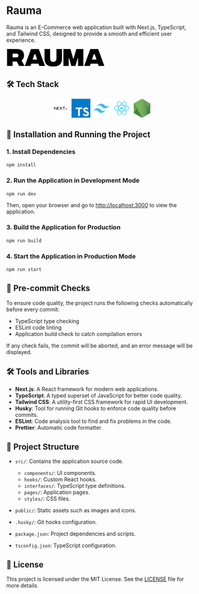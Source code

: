 # Rauma

Rauma is an E-Commerce web application built with Next.js, TypeScript, and Tailwind CSS, designed to provide a smooth and efficient user experience.

![Rauma Logo](public/assets/logo.svg)

## 🛠️ Tech Stack

<p align="center">
  <img src="https://raw.githubusercontent.com/github/explore/main/topics/nextjs/nextjs.png" alt="Next.js" width="50" height="50"/>
  <img src="https://raw.githubusercontent.com/github/explore/main/topics/typescript/typescript.png" alt="TypeScript" width="50" height="50"/>
  <img src="https://raw.githubusercontent.com/github/explore/main/topics/tailwind/tailwind.png" alt="Tailwind CSS" width="50" height="50"/>
  <img src="https://raw.githubusercontent.com/github/explore/main/topics/react/react.png" alt="React" width="50" height="50"/>
  <img src="https://raw.githubusercontent.com/github/explore/main/topics/nodejs/nodejs.png" alt="Node.js" width="50" height="50"/>
</p>

## 🚀 Installation and Running the Project

### 1. Install Dependencies

```bash
npm install
```

### 2. Run the Application in Development Mode

```bash
npm run dev
```

Then, open your browser and go to [http://localhost:3000](http://localhost:3000) to view the application.

### 3. Build the Application for Production

```bash
npm run build
```

### 4. Start the Application in Production Mode

```bash
npm run start
```

## 🧪 Pre-commit Checks

To ensure code quality, the project runs the following checks automatically before every commit:

- TypeScript type checking
- ESLint code linting
- Application build check to catch compilation errors

If any check fails, the commit will be aborted, and an error message will be displayed.

## 🛠️ Tools and Libraries

- **Next.js**: A React framework for modern web applications.
- **TypeScript**: A typed superset of JavaScript for better code quality.
- **Tailwind CSS**: A utility-first CSS framework for rapid UI development.
- **Husky**: Tool for running Git hooks to enforce code quality before commits.
- **ESLint**: Code analysis tool to find and fix problems in the code.
- **Prettier**: Automatic code formatter.

## 📁 Project Structure

- `src/`: Contains the application source code.

  - `components/`: UI components.
  - `hooks/`: Custom React hooks.
  - `interfaces/`: TypeScript type definitions.
  - `pages/`: Application pages.
  - `styles/`: CSS files.

- `public/`: Static assets such as images and icons.
- `.husky/`: Git hooks configuration.
- `package.json`: Project dependencies and scripts.
- `tsconfig.json`: TypeScript configuration.

## 📄 License

This project is licensed under the MIT License. See the [LICENSE](LICENSE) file for more details.
